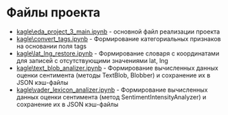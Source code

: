 # Файлы проекта
- [kagle\eda_project_3_main.ipynb](https://github.com/kpalych/sf_data_since/tree/main/project_3/kagle/eda_project_3_main.ipynb) - основной файл реализации проекта
- [kagle\convert_tags.ipynb](https://github.com/kpalych/sf_data_since/tree/main/project_3/kagle/convert_tags.ipynb) - Формирование категориальных признаков на основании поля tags
- [kagle\lat_lng_restore.ipynb](https://github.com/kpalych/sf_data_since/tree/main/project_3/kagle/lat_lng_restore.ipynb) - Формирование словаря с координатами для записей с отсутствующими значениями lat, lng
- [kagle\text_blob_analizer.ipynb](https://github.com/kpalych/sf_data_since/tree/main/project_3/kagle/text_blob_analizer.ipynb) - Формирование вычисленных данных оценки сентимента (методы TextBlob, Blobber) и сохранение их в JSON кэш-файлы
- [kagle\vader_lexicon_analizer.ipynb](https://github.com/kpalych/sf_data_since/tree/main/project_3/kagle/vader_lexicon_analizer.ipynb) - Формирование вычисленных данных оценки сентимента (метод SentimentIntensityAnalyzer) и сохранение их в JSON кэш-файлы
